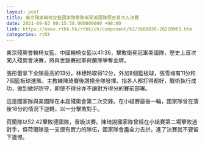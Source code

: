 ```yaml
---
layout: post
title: 東京殘奧輪椅女籃國家隊擊敗衛冕美國隊歷史首次入決賽
date: 2021-09-03 00:15:58.000000000 +08:00
link: https://news.rthk.hk/rthk/ch/component/k2/1608830-20210903.htm
categories: rthk
---
```


東京殘奧會輪椅女籃，中國輪椅女籃以41:36，擊敗衛冕冠軍美國隊，歷史上首次闖入殘奧會決賽，將與世錦賽冠軍荷蘭隊爭奪金牌。

張彤蕾拿下全隊最高的13分，林穗玲取得12分，外加8個籃板球，張雪梅有11分和7個籃板球進賬。主教練陳琦賽後讚揚全隊發揮，指各人都打得都好，戰術執行成功，做到做好防守，即使不得分亦不讓對方得分的賽前部署。

這是國家隊與美國隊在本屆殘奧會第二次交鋒。在小組賽最後一輪，國家隊曾在落後16分的情況下逆轉，以一分擊敗對手。

荷蘭隊以52:42擊敗德國隊，晉級決賽。陳琦說國家隊曾經在小組賽第二場擊敗過對手，但荷蘭隊是一支很有實力的隊伍，國家隊會盡全力去拼，進了決賽就不要留下遺憾。
